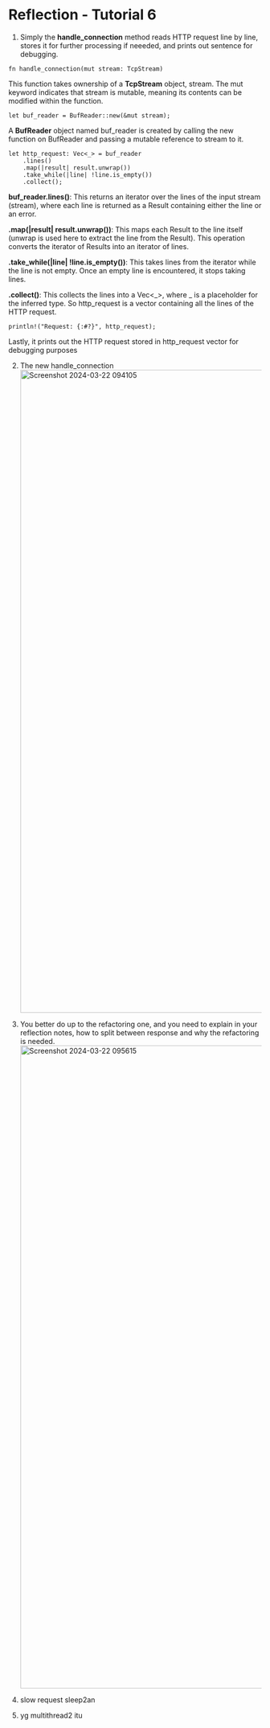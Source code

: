 # Reflection - Tutorial 6

1. Simply the **handle_connection** method reads HTTP request line by line, stores it for further processing if neeeded, and prints out sentence for debugging.

```
fn handle_connection(mut stream: TcpStream)
```
This function takes ownership of a **TcpStream** object, stream. The mut keyword indicates that stream is mutable, meaning its contents can be modified within the function.

```
let buf_reader = BufReader::new(&mut stream);
```
A **BufReader** object named buf_reader is created by calling the new function on BufReader and passing a mutable reference to stream to it. 

```
let http_request: Vec<_> = buf_reader
    .lines()
    .map(|result| result.unwrap())
    .take_while(|line| !line.is_empty())
    .collect();
```
**buf_reader.lines()**: This returns an iterator over the lines of the input stream (stream), where each line is returned as a Result containing either the line or an error.

**.map(|result| result.unwrap())**: This maps each Result to the line itself (unwrap is used here to extract the line from the Result). This operation converts the iterator of Results into an iterator of lines.

**.take_while(|line| !line.is_empty())**: This takes lines from the iterator while the line is not empty. Once an empty line is encountered, it stops taking lines.

**.collect()**: This collects the lines into a Vec<_>, where _ is a placeholder for the inferred type. So http_request is a vector containing all the lines of the HTTP request.

```
println!("Request: {:#?}", http_request);
```
Lastly, it prints out the HTTP request stored in http_request vector for debugging purposes

2. The new handle_connection
   <img width="1280" alt="Screenshot 2024-03-22 094105" src="https://github.com/nabiilahputri13/my-first-repo/assets/124870275/31535205-c67a-411d-ab1b-52ce567120b0">
   
4. You better do up to the refactoring one, and you need to explain in your reflection notes, how
to split between response and why the refactoring is needed.
   <img width="1280" alt="Screenshot 2024-03-22 095615" src="https://github.com/nabiilahputri13/my-first-repo/assets/124870275/d51c65b6-1d62-42f8-a5ce-e68011560722">
5. slow request sleep2an
6. yg multithread2 itu
